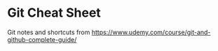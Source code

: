 # Git Cheat Sheet
Git notes and shortcuts from https://www.udemy.com/course/git-and-github-complete-guide/
